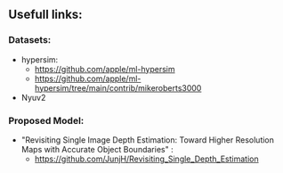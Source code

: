 ## Usefull links:
### Datasets: 
- hypersim:
    - https://github.com/apple/ml-hypersim
    - https://github.com/apple/ml-hypersim/tree/main/contrib/mikeroberts3000
- Nyuv2

### Proposed Model:
- "Revisiting Single Image Depth Estimation: Toward Higher Resolution Maps with Accurate Object Boundaries" :
    - https://github.com/JunjH/Revisiting_Single_Depth_Estimation